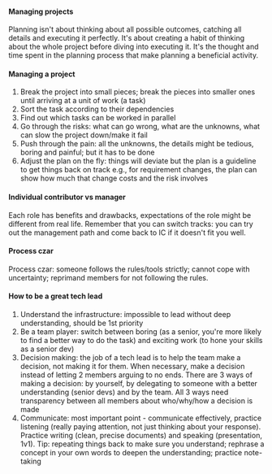 #### Managing projects
Planning isn't about thinking about all possible outcomes, catching all details and executing it perfectly.
It's about creating a habit of thinking about the whole project before diving into executing it.
It's the thought and time spent in the planning process that make planning a beneficial activity.
#### Managing a project
1. Break the project into small pieces; break the pieces into smaller ones until arriving at a unit of work (a task)
2. Sort the task according to their dependencies
3. Find out which tasks can be worked in parallel
4. Go through the risks: what can go wrong, what are the unknowns, what can slow the project down/make it fail
5. Push through the pain: all the unknowns, the details might be tedious, boring and painful; but it has to be done
6. Adjust the plan on the fly: things will deviate but the plan is a guideline to get things back on track
e.g., for requirement changes, the plan can show how much that change costs and the risk involves
#### Individual contributor vs manager
Each role has benefits and drawbacks, expectations of the role might be different from real life.
Remember that you can switch tracks: you can try out the management path and come back to IC if it doesn't fit you well.
#### Process czar
Process czar: someone follows the rules/tools strictly; 
cannot cope with uncertainty; 
reprimand members for not following the rules.
#### How to be a great tech lead
1. Understand the infrastructure: impossible to lead without deep understanding, should be 1st priority
2. Be a team player: switch between boring (as a senior, you're more likely to find a better way to do the task) 
and exciting work (to hone your skills as a senior dev)
3. Decision making: the job of a tech lead is to help the team make a decision, not making it for them. 
When necessary, make a decision instead of letting 2 members arguing to no ends.
There are 3 ways of making a decision: by yourself, by delegating to someone with a better understanding (senior devs) 
and by the team.
All 3 ways need transparency between all members about who/why/how a decision is made
4. Communicate: most important point - communicate effectively, practice listening 
(really paying attention, not just thinking about your response).
Practice writing (clean, precise documents) and speaking (presentation, 1v1).
Tip: repeating things back to make sure you understand; rephrase a concept in your own words to deepen the understanding; 
practice note-taking

